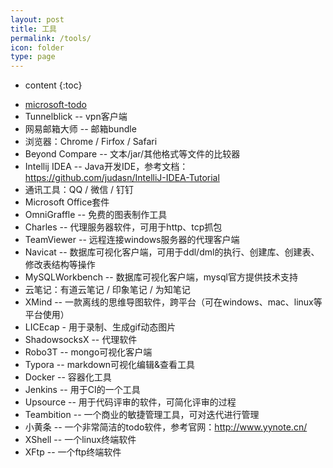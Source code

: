 ```yaml
---
layout: post
title: 工具
permalink: /tools/
icon: folder
type: page
---
```


* content
{:toc}

+ [microsoft-todo](https://to-do.microsoft.com)
+ Tunnelblick -- vpn客户端
+ 网易邮箱大师 -- 邮箱bundle
+ 浏览器：Chrome / Firfox / Safari
+ Beyond Compare -- 文本/jar/其他格式等文件的比较器
+ Intellij IDEA -- Java开发IDE，参考文档：https://github.com/judasn/IntelliJ-IDEA-Tutorial
+ 通讯工具：QQ / 微信 / 钉钉
+ Microsoft Office套件
+ OmniGraffle -- 免费的图表制作工具
+ Charles -- 代理服务器软件，可用于http、tcp抓包
+ TeamViewer -- 远程连接windows服务器的代理客户端
+ Navicat -- 数据库可视化客户端，可用于ddl/dml的执行、创建库、创建表、修改表结构等操作
+ MySQLWorkbench -- 数据库可视化客户端，mysql官方提供技术支持
+ 云笔记：有道云笔记 / 印象笔记 / 为知笔记
+ XMind -- 一款离线的思维导图软件，跨平台（可在windows、mac、linux等平台使用）
+ LICEcap - 用于录制、生成gif动态图片
+ ShadowsocksX -- 代理软件
+ Robo3T -- mongo可视化客户端
+ Typora -- markdown可视化编辑&查看工具
+ Docker -- 容器化工具
+ Jenkins -- 用于CI的一个工具
+ Upsource -- 用于代码评审的软件，可简化评审的过程
+ Teambition -- 一个商业的敏捷管理工具，可对迭代进行管理
+ 小黄条 -- 一个非常简洁的todo软件，参考官网：http://www.yynote.cn/
+ XShell -- 一个linux终端软件
+ XFtp -- 一个ftp终端软件